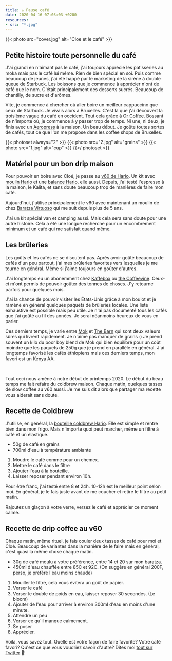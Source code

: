 ```yaml
---
title: ☕️ Pause café
date: 2020-04-16 07:03:03 +0200
resources:
- src: "*.jpg"
---
```


{{< photo src="cover.jpg" alt="Cloe et le café" >}}

## Petite histoire toute personnelle du café

J'ai grandi en n'aimant pas le café, j'ai toujours apprécié les patisseries au moka mais pas le café lui même. Rien de bien spécial en soi. Puis comme beaucoup de jeunes, j'ai été happé par le marketing de la sirène à double queue de Starbuck. Les boissons que je commence à apprécier n'ont de café que le nom. C'était principalement des desserts sucrés. Beaucoup de chantilly, de sucre et d'arômes. 

Vite, je commence à chercher où aller boire un meilleur cappuccino que ceux de Starbuck. Je vivais alors à Bruxelles. C'est là que j'ai découvert la troisième vague du café en occident. Tout cela grâce à [Or Coffee](https://orcoffee.be). Bossant de n'importe où, je commence à y passer trop de temps. Ni une, ni deux, je finis avec un [Aeropress](https://aeropress.com) à la maison. Un beau début. Je goûte toutes sortes de cafés, tout ce que l'on me propose dans les coffee shops de Bruxelles.

{{< photoset always="2" >}}
{{< photo src="2.jpg" alt="grains" >}}
{{< photo src="1.jpg" alt="cup" >}}
{{</ photoset >}}

## Matériel pour un bon drip maison

Pour pouvoir en boire avec Cloé, je passe au [v60 de Hario](https://www.maxicoffee.com/hario-v60-verre-transparent-tasses-p-5567.html). Un kit avec [moulin Hario](https://www.maxicoffee.com/moulin-cafe-manuel-hario-skerton-plus-p-80037.html) et une [balance Hario](https://www.maxicoffee.com/balance-chronometre-hario-p-5463.html), elle aussi. Depuis, j'ai testé l'espresso à la maison, le Kalita, et sans doute beaucoup trop de manières de faire mon café. 

Aujourd'hui, j'utilise principalement le v60 avec maintenant un moulin de chez [Baratza Virtuoso](https://www.maxicoffee.com/moulin-cafe-virtuoso-baratza-offre-cadeaux-p-6756.html) qui me suit depuis plus de 5 ans.

J'ai un kit spécial van et camping aussi. Mais cela sera sans doute pour une autre histoire. Cela a été une longue recherche pour un encombrement minimum et un café qui me satisfait quand même.

## Les brûleries

Les goûts et les cafés ne se discutent pas. Après avoir goûté beaucoup de cafés d'un peu partout, j'ai mes brûleries favorites vers lesquelles je me tourne en général. Même si j'aime toujours en goûter d'autres.

J'ai longtemps eu un abonemment chez [Kaffebox](https://www.kaffebox.no/#kaffeabonnement) ou [the Coffeevine](https://thecoffeevine.com). Ceux-ci m'ont permis de pouvoir goûter des tonnes de choses. J'y retourne parfois pour quelques mois. 

J'ai la chance de pouvoir visiter les États-Unis grâce à mon boulot et je ramène en général quelques paquets de brûleries locales. Une liste exhaustive est possible mais peu utile. Je n'ai pas documenté tous les cafés que j'ai goûté au fil des années. Je serai néanmoins heureux de vous en parler.

Ces derniers temps, je varie entre [Mok](https://mokcoffee.be) et [The Barn](https://thebarn.de) qui sont deux valeurs sûres qui livrent rapidement. Je n'aime pas manquer de grains :) Je prend souvent un kilo du poor boy blend de Mok qui bien équilibré pour un coût moindre que les paquets de 250g que je prend en parallèle en général. J'ai longtemps favorisé les cafés éthiopiens mais ces derniers temps, mon favori est un Kenya AA. 

<br/>

Tout ceci nous amène à notre début de printemps 2020. Le début du beau temps me fait refaire du coldbrew maison. Chaque matin, quelques tasses de slow coffee au v60 aussi. Je me suis dit alors que partager ma recette vous aiderait sans doute. 

## Recette de Coldbrew

J'utilise, en général, la [bouteille coldbrew Hario](https://www.maxicoffee.com/hario-filterin-bottle-cold-brew-marron-pour-extraction-cafe-froid-700ml-p-16043.html). Elle est simple et rentre bien dans mon frigo. Mais n'importe quoi peut marcher, même un filtre à café et un élastique.

- 50g de café en grains
- 700ml d'eau à température ambiante

1. Moudre le café comme pour un chemex.
2. Mettre le café dans le filtre
3. Ajouter l'eau à la bouteille.
4. Laisser reposer pendant environ 10h. 

Pour être franc, j'ai testé entre 8 et 24h. 10-12h est le meilleur point selon moi. En général, je le fais juste avant de me coucher et retire le filtre au petit matin.

Rajoutez un glaçon à votre verre, versez le café et apprécier ce moment calme.

## Recette de drip coffee au v60

Chaque matin, même rituel, je fais couler deux tasses de café pour moi et Cloé. Beaucoup de variantes dans la manière de le faire mais en général, c'est quasi la même chose chaque matin.

- 30g de café moulu à votre préférence, entre 14 et 20 sur mon baratza.
- 450ml d'eau chauffée entre 85C et 92C. (On suggère en général 200F, perso, je préfère l'eau moins chaude)

1. Mouiller le filtre, cela vous évitera un goût de papier.
2. Verser le café
3. Verser le double de poids en eau, laisser reposer 30 secondes. (Le bloom)
4. Ajouter de l'eau pour arriver à environ 300ml d'eau en moins d'une minute.
5. Attendre un peu
6. Verser ce qu'il manque calmement.
7. Se poser
8. Apprécier.

Voilà, vous savez tout. Quelle est votre façon de faire favorite? Votre café favori? Qu'est ce que vous voudriez savoir d'autre? Dites moi [tout sur Twitter](https://twitter.com/yann_ck) 🐥!
